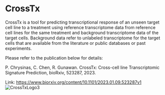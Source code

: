 # CrossTx

CrossTx is a tool for predicting transcriptional response of an unseen target cell line
to a treatment using reference transcriptome data from reference cell lines for
the same treatment and background transcriptome data of the target cells. Background
 data refer to unlabeled transcriptome for the target cells that are available
 from the literature or public databases or past experiments.
 
 Please refer to the publication below for details:
 
 P. Chrysinas, C. Chen, R. Gunawan. CrossTx: Cross-cell line Transcriptomic Signature Prediction, bioRxiv, 523287, 2023. 
 
 Link: https://www.biorxiv.org/content/10.1101/2023.01.09.523287v1
![CrossTxLogo3](https://cdn.discordapp.com/attachments/1019104265647697963/1065373345840902216/CrossTxLogo3.png)
